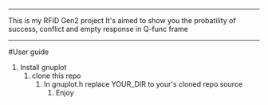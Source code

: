 ____
This is my RFID Gen2 project
It's aimed to show you the probatility of success, conflict and empty response in Q-func frame
____

#User guide
1. Install gnuplot
    1. clone this repo
        1. In gnuplot.h replace YOUR_DIR to your's cloned repo source
            1. Enjoy
